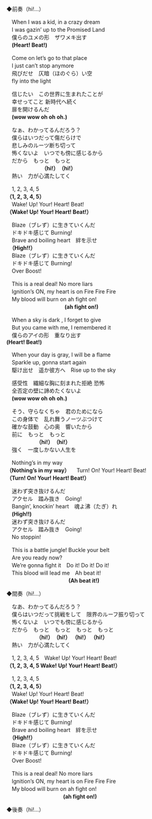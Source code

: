 ◆前奏（hi!…）

　When I was a kid, in a crazy dream  
　I was gazin’ up to the Promised Land  
　僕らのユメの形　ザワメキ出す  
　**(Heart! Beat!)**

　Come on let’s go to that place  
　I just can’t stop anymore  
　飛びだせ　仄暗（ほのぐら）い空  
　fly into the light

　信じたい　この世界に生まれたことが  
　幸せってこと  新時代へ続く  
　扉を開けるんだ  
 　**(wow wow oh oh oh.)**

　なぁ、わかってるんだろう？  
　僕らはいつだって傷だらけで  
　悲しみのルーツ断ち切って  
　怖くないよ　いつでも傍に感じるから  
　だから　もっと　もっと    
　　　　　　　**（hi!）　（hi!）**  
　熱い　力が心満たしてく  

　1, 2, 3, 4, 5  
**（1, 2, 3, 4, 5）**  
　Wake! Up! Your! Heart! Beat!  
**（Wake! Up! Your! Heart! Beat!）**

　Blaze（ブレず）に生きていくんだ  
　ドキドキ感じて Burning!  
　Brave and boiling heart　絆を示せ  
　**（High!!）**  
　Blaze（ブレず）に生きていくんだ  
　ドキドキ感じて Burning!  
　Over Boost!

　This is a real deal! No more liars  
　Ignition’s ON, my heart is on Fire Fire Fire  
　My blood will burn on ah fight on!  
　　　　　　　 　　 　 **(ah fight on!)**

　When a sky is dark , I forget to give  
　But you came with me, I remembered it  
　僕らのアイの形　重なり出す  
 **(Heart! Beat!)**

　When your day is gray, I will be a flame  
　Sparkle up, gonna start again  
　駆け出せ　遥か彼方へ　Rise up to the sky

　感受性　繊細な胸に刻まれた拒絶 恐怖  
　全否定の壁に諦めたくないよ  
　**(wow wow oh oh oh.)**

　そう、守らなくちゃ　君のためになら  
　この身体で　乱れ舞うノーツぶつけて  
　確かな鼓動　心の奥　響いたから  
　前に　もっと　もっと    
　　　　　　**（hi!）　（hi!）**  
　強く　一度しかない人生を

　Nothing’s in my way  
**（Nothing’s in my way）**
　Turn! On! Your! Heart! Beat!  
**（Turn! On! Your! Heart! Beat!）**

　迷わず突き抜けるんだ  
　アクセル　踏み抜き　Going!  
　Bangin’, knockin’ heart　魂よ沸（たぎ）れ  
　**(High!!)**  
　迷わず突き抜けるんだ  
　アクセル　踏み抜き　Going!  
　No stoppin!

　This is a battle jungle! Buckle your belt  
　Are you ready now?  
　We’re gonna fight it　Do it! Do it! Do it!  
　This blood will lead me　Ah beat it!  
　　　　　　　 　　　　 **(Ah beat it!)**

◆間奏（hi!…）

　なあ、わかってるんだろう？  
　僕らはいつだって挑戦をして　限界のルーフ振り切って  
　怖くないよ　いつでも傍に感じるから  
　だから　もっと　もっと　もっと　もっと  
　　　　　　**（hi!）　（hi!） （hi!） （hi!）**  
　熱い　力が心満たしてく

　1, 2, 3, 4, 5　Wake! Up! Your! Heart! Beat!  
**（1, 2, 3, 4, 5 Wake! Up! Your! Heart! Beat!）**

　1, 2, 3, 4, 5  
**（1, 2, 3, 4, 5）**  
　Wake! Up! Your! Heart! Beat!  
**（Wake! Up! Your! Heart! Beat!）**

　Blaze（ブレず）に生きていくんだ  
　ドキドキ感じて Burning!  
　Brave and boiling heart　絆を示せ  
　**（High!!）**  
　Blaze（ブレず）に生きていくんだ  
　ドキドキ感じて Burning!  
　Over Boost!

　This is a real deal! No more liars  
　Ignition’s ON, my heart is on Fire Fire Fire  
　My blood will burn on ah fight on!  
　　　　　　　　　 　 **(ah fight on!)**

◆後奏（hi!…）
